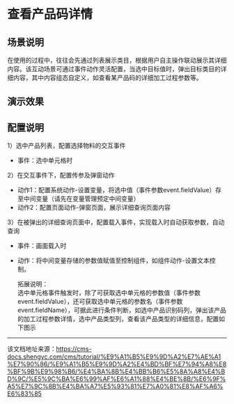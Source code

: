 # 查看产品码详情

## 场景说明​

​ 在使用的过程中，往往会先通过列表展示类目，根据用户自主操作联动展示其详细内容。该互动场景可通过事件动作灵活配置，当选中目标值时，弹出目标类目的详细内容，其中内容组态自定义，如查看某产品码的详细加工过程参数等。

## 演示效果​

## 配置说明​

1）选中产品列表，配置选择物料的交互事件

  * 事件：选中单元格时



2）在交互事件下，配置传参及弹窗动作

  * 动作1：配置系统动作-设置变量，将选中值（事件参数event.fieldValue）存至中间变量（请先在变量管理预定中间变量）
  * 动作2：配置页面动作-弹窗页面，展示详细查询页面内容



3）在被弹出的详细查询页面中，配置载入事件，实现载入时自动获取参数，自动查询

  * 事件：画面载入时
  * 动作：将中间变量存储的参数值赋值至控制组件，如组件动作-设置文本控制。


    
    
    拓展说明：  
        选中单元格事件触发时，除了可获取选中单元格的参数值（事件参数event.fieldValue），还可获取选中单元格的参数名（事件参数event.fieldName），可据此进行条件判断，如选中产品识别码列，弹出该产品的加工过程参数详情，选中产品类型列，查看该产品类型的详细信息，配置如下图示  
    


---

该文档地址来源：https://cms-docs.shengyc.com/cms/tutorial/%E9%A1%B5%E9%9D%A2%E7%AE%A1%E7%90%86/%E9%A1%B5%E9%9D%A2%E4%BD%BF%E7%94%A8%E8%BF%9B%E9%98%B6/%E4%BA%8B%E4%BB%B6%E5%8A%A8%E4%BD%9C/%E5%9C%BA%E6%99%AF%E6%A1%88%E4%BE%8B/%E6%9F%A5%E7%9C%8B%E4%BA%A7%E5%93%81%E7%A0%81%E8%AF%A6%E6%83%85